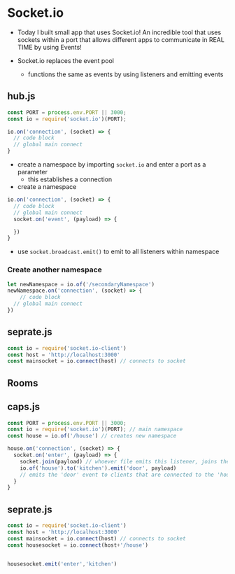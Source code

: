 # Socket.io

- Today I built small app that uses Socket.io! An incredible tool that uses sockets within a port that allows different apps to communicate in REAL TIME by using Events!

- Socket.io replaces the event pool
  - functions the same as events by using listeners and emitting events

## hub.js

```javascript
const PORT = process.env.PORT || 3000;
const io = require('socket.io')(PORT);

io.on('connection', (socket) => {
  // code block
  // global main connect
}
```

- create a namespace by importing `socket.io` and enter a port as a parameter
  - this establishes a connection
- create a namespace

```javascript
io.on('connection', (socket) => {
  // code block
  // global main connect
  socket.on('event', (payload) => {

  })
}
```

- use `socket.broadcast.emit()` to emit to all listeners within namespace

### Create another namespace

```javascript
let newNamespace = io.of('/secondaryNamespace')
newNamespace.on('connection', (socket) => {
    // code block
  // global main connect
})
```

## seprate.js

```javascript
const io = require('socket.io-client')
const host = 'http://localhost:3000'
const mainsocket = io.connect(host) // connects to socket
```


## Rooms

## caps.js

```javascript
const PORT = process.env.PORT || 3000;
const io = require('socket.io')(PORT); // main namespace
const house = io.of('/house') // creates new namespace

house.on('connection', (socket) => {
  socket.on('enter', (payload) => {
    socket.join(payload) // whoever file emits this listener, joins the channel they pass as an argument
    io.of('house').to('kitchen').emit('door', payload)
    // emits the 'door' event to clients that are connected to the 'house' namespace and are also in the 'kitchen' room
  }
}

```

## seprate.js

```javascript
const io = require('socket.io-client')
const host = 'http://localhost:3000'
const mainsocket = io.connect(host) // connects to socket
const housesocket = io.connect(host+'/house')


housesocket.emit('enter','kitchen')
```